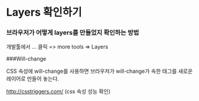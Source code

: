 # Layers 확인하기

### 브라우저가 어떻게 layers를 만들었지 확인하는 방법

개발툴에서 ... 클릭 => more tools => Layers



###Will-change

CSS 속성에 will-change를 사용하면 브라우저가 will-change가 속한 태그를 새로운 레이어로 만들어 놓는다.



http://csstriggers.com/ (css 속성 성능 확인) 

